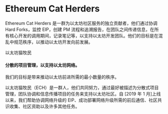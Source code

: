 # Ethereum Cat Herders

Ethereum Cat Herders 是一群为以太坊社区服务的独立贡献者，他们通过协调 Hard Forks，监控 EIP，创建 PM 流程和追溯报告，在团队之间传递信息，在所有核心开发的调用期间，记录笔记等，以支持以太坊开发团队。他们的目标是在混乱中规范秩序，以推动以太坊开发向前发展。

以太坊猫牧民

#### 分散的项目管理，以支持以太坊网络。

我们的目标是带来推动以太坊前进所需的最小数量的秩序。

以太坊猫牧民（ECH）是一群人，他们共同努力，通过最好被描述为分散式项目管理，团队协调和信息传播项目的任务来支持以太坊社区。自 [2019 年 1 月]上线以来，我们帮助协调网络升级的 EIP、成功部署网络升级所需的前后通信、社区共识收集、社区资助以及许多其他任务。


